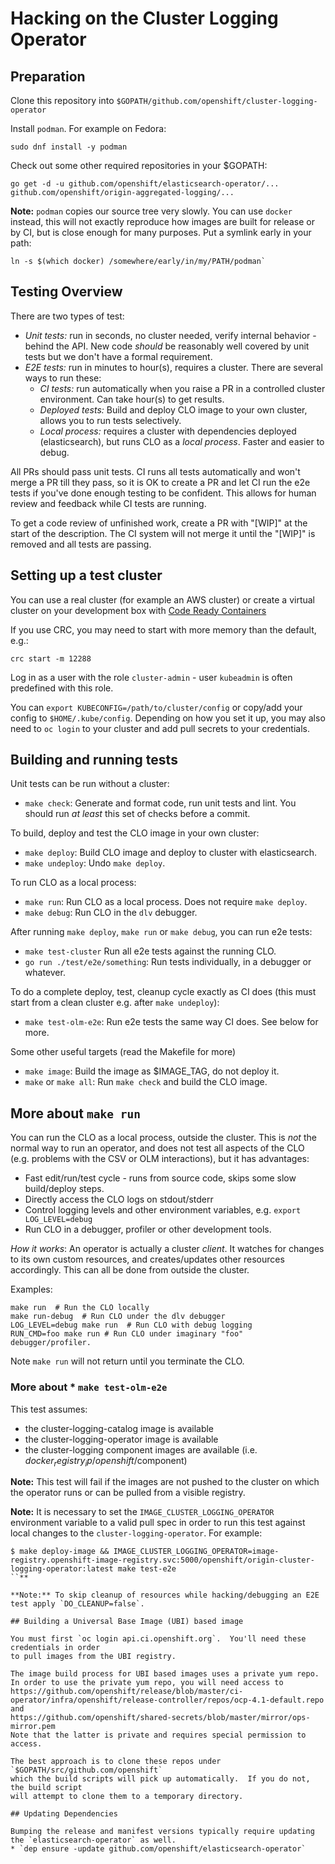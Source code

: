 # Hacking on the Cluster Logging Operator

## Preparation

Clone this repository into `$GOPATH/github.com/openshift/cluster-logging-operator`

Install `podman`. For example on  Fedora:
```
sudo dnf install -y podman
```

Check out some other required repositories in your $GOPATH:
```
go get -d -u github.com/openshift/elasticsearch-operator/... github.com/openshift/origin-aggregated-logging/...
```

**Note:** `podman` copies our source tree very slowly. You can use `docker`
instead, this will not exactly reproduce how images are built for release or by
CI, but is close enough for many purposes. Put a symlink early in your path:
```
ln -s $(which docker) /somewhere/early/in/my/PATH/podman`
```

## Testing Overview

There are two types of test:

* *Unit tests:* run in seconds, no cluster needed, verify internal behavior - behind the API. New code *should* be reasonably well covered by unit tests but we don't have a formal requirement.
* *E2E tests:* run in minutes to hour(s), requires a cluster. There are several ways to run these:
   - *CI tests:* run automatically when you raise a PR in a controlled cluster environment. Can take hour(s) to get results.
   - *Deployed tests:* Build and deploy CLO image to your own cluster, allows you to run tests selectively.
   - *Local process:* requires a cluster with dependencies deployed (elasticsearch), but runs CLO as a *local process*. Faster and easier to debug.

All PRs should pass unit tests. CI runs all tests automatically and won't merge a PR till they pass, so it is OK to create a PR and let CI run the e2e tests if you've done enough testing to be confident. This allows for human review and feedback while CI tests are running.

To get a code review of unfinished work, create a PR with "[WIP]" at the start of the description. The CI system will not merge it until the "[WIP]" is removed and all tests are passing.

## Setting up a test cluster

You can use a real cluster (for example an AWS cluster) or create a virtual cluster on your development box with [Code Ready Containers](https://developers.redhat.com/products/codeready-containers/download)

If you use CRC, you may need to start with more memory than the default, e.g.:
```
crc start -m 12288
```

Log in as a user with the role `cluster-admin` - user `kubeadmin` is often predefined with this role.

You can `export KUBECONFIG=/path/to/cluster/config` or copy/add your config to `$HOME/.kube/config`. Depending on how you set it up, you may also need to `oc login` to your cluster and add pull secrets to your credentials.

## Building and running tests

Unit tests can be run without a cluster:
* `make check`: Generate and format code, run unit tests and lint.
   You should run *at least* this set of checks before a commit.

To build, deploy and test the CLO image in your own cluster:
* `make deploy`: Build CLO image and deploy to cluster with elasticsearch.
* `make undeploy`: Undo `make deploy`.

To run CLO as a local process:
* `make run`: Run CLO as a local process. Does not require `make deploy`.
* `make debug`: Run CLO in the `dlv` debugger.

After running `make deploy`, `make run` or `make debug`, you can run e2e tests:
* `make test-cluster` Run all e2e tests against the running CLO.
* `go run ./test/e2e/something`: Run tests individually, in a debugger or whatever.

To do a complete deploy, test, cleanup cycle exactly as CI does (this must start from a clean cluster e.g. after `make undeploy`):
* `make test-olm-e2e`: Run e2e tests the same way CI does. See below for more.

Some other useful targets (read the Makefile for more) 
* `make image`: Build the image as $IMAGE_TAG, do not deploy it.
* `make` or `make all`: Run `make check` and build the CLO image.

## More about `make run`

You can run the CLO as a local process, outside the cluster. This is *not* the
normal way to run an operator, and does not test all aspects of the CLO
(e.g. problems with the CSV or OLM interactions), but it has advantages:

* Fast edit/run/test cycle - runs from source code, skips some slow build/deploy steps.
* Directly access the CLO logs on stdout/stderr
* Control logging levels and other environment variables, e.g. `export LOG_LEVEL=debug`
* Run CLO in a debugger, profiler or other development tools.

*How it works*: An operator is actually a cluster *client*. It watches for
changes to its own custom resources, and creates/updates other resources
accordingly. This can all be done from outside the cluster.

Examples:
```
make run  # Run the CLO locally
make run-debug  # Run CLO under the dlv debugger
LOG_LEVEL=debug make run  # Run CLO with debug logging
RUN_CMD=foo make run # Run CLO under imaginary "foo" debugger/profiler.
```

Note `make run` will not return until you terminate the CLO.

### More about * `make test-olm-e2e`

This test assumes:
* the cluster-logging-catalog image is available
* the cluster-logging-operator image is available
* the cluster-logging component images are available (i.e. $docker_registry_ip/openshift/$component)

**Note:** This test will fail if the images are not pushed to the cluster
on which the operator runs or can be pulled from a visible registry.

**Note:** It is necessary to set the `IMAGE_CLUSTER_LOGGING_OPERATOR` environment variable to a valid pull spec
in order to run this test against local changes to the `cluster-logging-operator`. For example:
```
$ make deploy-image && IMAGE_CLUSTER_LOGGING_OPERATOR=image-registry.openshift-image-registry.svc:5000/openshift/origin-cluster-logging-operator:latest make test-e2e
``**

**Note:** To skip cleanup of resources while hacking/debugging an E2E test apply `DO_CLEANUP=false`.

## Building a Universal Base Image (UBI) based image

You must first `oc login api.ci.openshift.org`.  You'll need these credentials in order
to pull images from the UBI registry.

The image build process for UBI based images uses a private yum repo.
In order to use the private yum repo, you will need access to
https://github.com/openshift/release/blob/master/ci-operator/infra/openshift/release-controller/repos/ocp-4.1-default.repo
and
https://github.com/openshift/shared-secrets/blob/master/mirror/ops-mirror.pem
Note that the latter is private and requires special permission to access.

The best approach is to clone these repos under `$GOPATH/src/github.com/openshift`
which the build scripts will pick up automatically.  If you do not, the build script
will attempt to clone them to a temporary directory.

## Updating Dependencies

Bumping the release and manifest versions typically require updating the `elasticsearch-operator` as well.
* `dep ensure -update github.com/openshift/elasticsearch-operator`

